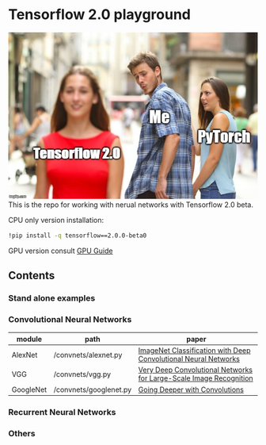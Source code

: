 # Tensorflow 2.0 playground
![image](35adva.jpg)  
This is the repo for working with nerual networks with Tensorflow 2.0 beta.

CPU only version installation:  
```bash
!pip install -q tensorflow==2.0.0-beta0
```

GPU version consult [GPU Guide](https://www.tensorflow.org/install/gpu)

## Contents
### Stand alone examples

### Convolutional Neural Networks
| module | path | paper |
|---|---|---|
| AlexNet | /convnets/alexnet.py | [ImageNet Classification with Deep Convolutional Neural Networks](http://papers.nips.cc/paper/4824-imagenet-classification-with-deep-convolutional-neural-networks.pdf) |
| VGG | /convnets/vgg.py | [Very Deep Convolutional Networks for Large-Scale Image Recognition](https://arxiv.org/abs/1409.1556) |
| GoogleNet | /convnets/googlenet.py | [Going Deeper with Convolutions](https://arxiv.org/abs/1409.4842) |

### Recurrent Neural Networks

### Others

